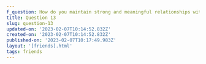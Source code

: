 ```yaml
---
f_question: How do you maintain strong and meaningful relationships with your loved ones?
title: Question 13
slug: question-13
updated-on: '2023-02-07T10:14:52.832Z'
created-on: '2023-02-07T10:14:52.832Z'
published-on: '2023-02-07T10:17:49.983Z'
layout: '[friends].html'
tags: friends
---
```



